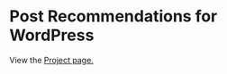 Post Recommendations for WordPress
==================================

View the <a href="http://oldmill1.github.com/post-recommendations-for-wordpress/">Project page.</a>

